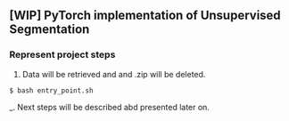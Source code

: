 ## [WIP] PyTorch implementation of Unsupervised Segmentation

### Represent project steps
1. Data will be retrieved and and .zip will be deleted.
``` 
$ bash entry_point.sh
```

_. Next steps will be described abd presented later on.  
    



